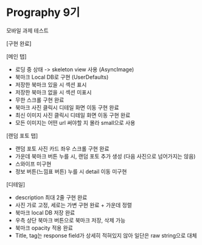 # Prography 9기  

모바일 과제 테스트  

[구현 완료]  

[메인 탭]  
- 로딩 중 상태 -> skeleton view 사용 (AsyncImage)  
- 북마크 Local DB로 구현 (UserDefaults)
- 저장한 북마크 있을 시 섹션 표시
- 저장한 북마크 없을 시 섹션 미표시
- 무한 스크롤 구현 완료
- 북마크 사진 클릭시 디테일 화면 이동 구현 완료
- 최신 이미지 사진 클릭시 디테일 화면 이동 구현 완료
- 모든 이미지는 어떤 url 써야할 지 몰라 small으로 사용

[랜덤 포토 탭]  
- 랜덤 포토 사진 카드 좌우 스크롤 구현 완료
- 가운데 북마크 버튼 누를 시, 랜덤 포토 추가 생성 (다음 사진으로 넘어가지는 않음)  
- 스와이프 미구현  
- 정보 버튼(느낌표 버튼) 누를 시 detail 이동 미구현   

[디테일]  
- description 최대 2줄 구현 완료
- 사진 가로 고정, 세로는 가변 구현 완료 + 가운데 정렬
- 북마크 local DB 저장 완료
- 우측 상단 북마크 버튼으로 북마크 저장, 삭제 가능
- 북마크 opacity 적용 완료
- Title, tag는 response field가 상세히 적혀있지 않아 일단은 raw string으로 대체